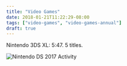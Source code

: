 ```yaml
---
title: "Video Games"
date: 2018-01-21T11:22:29-08:00
tags: ["video-games", "video-games-annual"]
draft: true
---
```

Nintendo 3DS XL: 5:47. 5 titles.
<!--more-->

![Nintendo DS 2017 Activity](https://i.imgur.com/yWUbiWRl.jpg)

